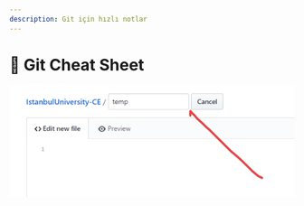 ```yaml
---
description: Git için hızlı notlar
---
```


# 🤸‍ Git Cheat Sheet

![](../../.gitbook/assets/image%20%28105%29.png)

